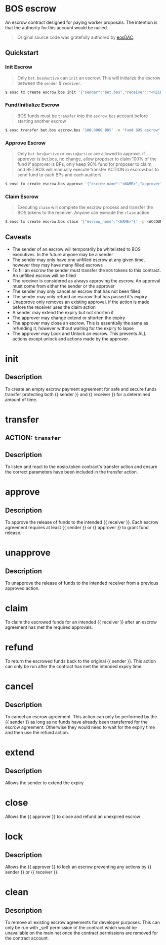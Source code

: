 # BOS escrow

An escrow contract designed for paying worker proposals.  The intention is that the authority for this account would be nulled.

> Original source code was gratefully authored by [eosDAC](https://github.com/eosdac/dacescrow).

## Quickstart

### Init Escrow

> Only `bet.bos@active` can `init` an escrow.
> This will initialize the escrow between the `sender` & `receiver`.

```bash
$ eosc tx create escrow.bos init '{"sender":"bet.bos","receiver":"<RECEIVER>","approver":"eosio","escrow_name":"<NAME>","expires_at":"2019-09-15T00:00:00","memo":"BOS escrow"}' -p bet.bos
```

### Fund/Initialize Escrow

> BOS funds must be `transfer` into the `escrow.bos` account before starting another escrow

```bash
$ eosc transfer bet.bos escrow.bos "100.0000 BOS" -m "Fund BOS escrow" -p bet.bos
```

### Approve Escrow

> Only `bet.bos@active` or `eosio@active` are allowed to approve.
> if approver is bet.bos, no change, allow proposer to claim 100% of the fund
> if approver is BPs, only keep 90% fund for proposer to claim, and BET.BOS will manually execute transfer ACTION in escrow.bos to send fund to each BPs and each auditors

```bash
$ eosc tx create escrow.bos approve '{"escrow_name":"<NAME>","approver":"eosio"}' -p eosio
```

### Claim Escrow

> Executing `claim` will complete the escrow process and transfer the BOS tokens to the receiver.
> Anyone can execute the `claim` action.

```bash
$ eosc tx create escrow.bos claim '{"escrow_name":"<NAME>"}' -p <ACCOUNT>
```

## Caveats

- The sender of an escrow will temporarily be whitelisted to BOS executives. In the future anyone may be a sender
- The sender may only have one unfilled escrow at any given time, however they may have many filled escrows
- To fill an escrow the sender must transfer the `BOS` tokens to this contract. An unfilled escrow will be filled
- The receiver is considered as always approving the escrow. An approval must come from either the sender or the approver
- The sender may only cancel an escrow that has not been filled
- The sender may only refund an escrow that has passed it's expiry
- Unapprove only removes an existing approval, if the action is made before the receiver uses the claim action
- A sender may extend the expiry but not shorten it
- The approver may change extend or shorten the expiry
- The approver may close an escrow. This is essentially the same as refunding it, however without waiting for the expiry to lapse
- The approver may Lock and Unlock an escrow. This prevents ALL actions except unlock and actions made by the approver.

<h1 class="contract">init</h1>

## Description

To create an empty escrow payment agreement for safe and secure funds transfer protecting both {{ sender }} and {{ receiver }} for a determined amount of time.

<h1 class="contract">transfer</h1>

## ACTION: `transfer`

## Description

To listen and react to the eosio.token contract's transfer action and ensure the correct parameters have been included in the transfer action.

<h1 class="contract">approve</h1>

## Description

To approve the release of funds to the intended {{ receiver }}. Each escrow agreement requires at least {{ sender }} or {{ approver }} to grant fund release.

<h1 class="contract">unapprove</h1>

## Description

To unapprove the release of funds to the intended receiver from a previous approved action.

<h1 class="contract">claim</h1>

To claim the escrowed funds for an intended {{ receiver }} after an escrow agreement has met the required approvals.

<h1 class="contract">refund</h1>

To return the escrowed funds back to the original {{ sender }}. This action can only be run after the contract has met the intended expiry time.

<h1 class="contract">cancel</h1>

## Description

To cancel an escrow agreement. This action can only be performed by the {{ sender }} as long as no funds have already been transferred for the escrow agreement. Otherwise they would need to wait for the expiry time and then use the refund action.

<h1 class="contract">extend</h1>

## Description

Allows the sender to extend the expiry

<h1 class="contract">close</h1>

Allows the {{ approver }} to close and refund an unexpired escrow

<h1 class="contract">lock</h1>

## Description

Allows the {{ approver }} to lock an escrow preventing any actions by {{ sender }} or {{ receiver }}.

<h1 class="contract">clean</h1>

## Description

To remove all existing escrow agreements for developer purposes. This can only be run with _self permission of the contract which would be unavailable on the main net once the contract permissions are removed for the contract account.